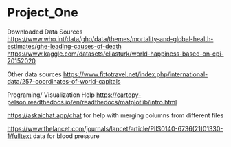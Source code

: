 # Project_One

Downloaded Data Sources
https://www.who.int/data/gho/data/themes/mortality-and-global-health-estimates/ghe-leading-causes-of-death
https://www.kaggle.com/datasets/eliasturk/world-happiness-based-on-cpi-20152020

Other data sources
https://www.fittotravel.net/index.php/international-data/257-coordinates-of-world-capitals


Programing/ Visualization Help
https://cartopy-pelson.readthedocs.io/en/readthedocs/matplotlib/intro.html

https://askaichat.app/chat for help with merging columns from different files

https://www.thelancet.com/journals/lancet/article/PIIS0140-6736(21)01330-1/fulltext data for blood pressure
